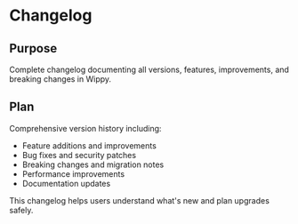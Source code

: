 # Changelog

<!--
TOC: Community & Contributing > Changelog
Audience: All users
Duration: Reference
Prerequisites: None
-->

## Purpose

Complete changelog documenting all versions, features, improvements, and breaking changes in Wippy.

## Plan

Comprehensive version history including:

- Feature additions and improvements
- Bug fixes and security patches
- Breaking changes and migration notes
- Performance improvements
- Documentation updates

This changelog helps users understand what's new and plan upgrades safely.

<!--
Content will include:
- Semantic versioning with dates
- Categorized changes (Features, Fixes, Breaking, etc.)
- Migration guidance for breaking changes
- Contributors and acknowledgments
- Links to detailed release notes
-->

